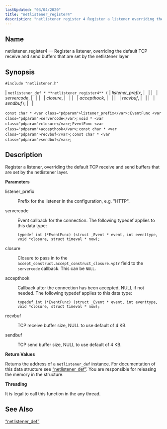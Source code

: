 ```yaml
---
lastUpdated: "03/04/2020"
title: "netlistener_register4"
description: "netlistener register 4 Register a listener overriding the default TCP receive and send buffers that are set by the netlistener layer netlistener def netlistener register 4 listener prefix servercode closure accepthook recvbuf sendbuf const char listener prefix Event Func servercode void closure Event Func accepthook const char recvbuf const char..."
---
```


<a name="apis.netlistener_register4"></a> 
## Name

netlistener_register4 — Register a listener, overriding the default TCP receive and send buffers that are set by the netlistener layer

## Synopsis

`#include "netlistener.h"`

| `netlistener_def * **netlistener_register4** (` | <var class="pdparam">listener_prefix</var>, |   |
|   | <var class="pdparam">servercode</var>, |   |
|   | <var class="pdparam">closure</var>, |   |
|   | <var class="pdparam">accepthook</var>, |   |
|   | <var class="pdparam">recvbuf</var>, |   |
|   | <var class="pdparam">sendbuf</var>`)`; |   |

`const char * <var class="pdparam">listener_prefix</var>`;
`EventFunc <var class="pdparam">servercode</var>`;
`void * <var class="pdparam">closure</var>`;
`EventFunc <var class="pdparam">accepthook</var>`;
`const char * <var class="pdparam">recvbuf</var>`;
`const char * <var class="pdparam">sendbuf</var>`;<a name="idp58158256"></a> 
## Description

Register a listener, overriding the default TCP receive and send buffers that are set by the netlistener layer.

**<a name="idp58159552"></a> Parameters**

<dl class="variablelist">

<dt>listener_prefix</dt>

<dd>

Prefix for the listener in the configuration, e.g. "HTTP".

</dd>

<dt>servercode</dt>

<dd>

Event callback for the connection. The following typedef applies to this data type:

`typedef int (*EventFunc) (struct _Event * event, int eventtype, void *closure, struct timeval * now);`

</dd>

<dt>closure</dt>

<dd>

Closure to pass in to the `accept_construct.accept_construct_closure.vptr` field to the `servercode` callback. This can be `NULL`.

</dd>

<dt>accepthook</dt>

<dd>

Callback after the connection has been accepted, NULL if not needed. The following typedef applies to this data type:

`typedef int (*EventFunc) (struct _Event * event, int eventtype, void *closure, struct timeval * now);`

</dd>

<dt>recvbuf</dt>

<dd>

TCP receive buffer size, NULL to use default of 4 KB.

</dd>

<dt>sendbuf</dt>

<dd>

TCP send buffer size, NULL to use default of 4 KB.

</dd>

</dl>

**<a name="idp58175152"></a> Return Values**

Returns the address of a `netlistener_def` instance. For documentation of this data structure see [“netlistener_def”](/momentum/3/3-api/structs-netlistener-def). You are responsible for releasing the memory in the structure.

**<a name="idp58177184"></a> Threading**

It is legal to call this function in the any thread.

<a name="idp58178288"></a> 
## See Also

[“netlistener_def”](/momentum/3/3-api/structs-netlistener-def)